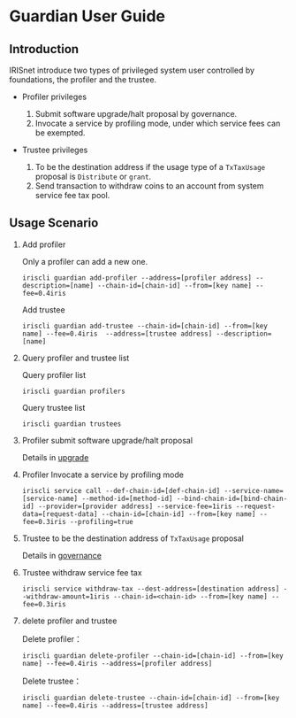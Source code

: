 # Guardian User Guide

## Introduction
IRISnet introduce two types of privileged system user controlled by foundations, the profiler and the trustee. 

* Profiler privileges
    1. Submit software upgrade/halt proposal by governance.
    2. Invocate a service by profiling mode, under which service fees can be exempted.
    
* Trustee privileges
    1. To be the destination address if the usage type of a `TxTaxUsage` proposal is `Distribute` or `grant`.
    2. Send transaction to withdraw coins to an account from system service fee tax pool.
    
## Usage Scenario
1. Add profiler

    Only a profiler can add a new one.
    ```shell
    iriscli guardian add-profiler --address=[profiler address] --description=[name] --chain-id=[chain-id] --from=[key name] --fee=0.4iris 
    ```
    
    Add trustee
    ```shell
    iriscli guardian add-trustee --chain-id=[chain-id] --from=[key name] --fee=0.4iris  --address=[trustee address] --description=[name]
    ```
    
2. Query profiler and trustee list

    Query profiler list
    ```shell
    iriscli guardian profilers
    ```
    Query trustee list
    ```shell
    iriscli guardian trustees
    ```
    
3. Profiler submit software upgrade/halt proposal

    Details in [upgrade](upgrade.md)

4. Profiler Invocate a service by profiling mode
    ```shell
    iriscli service call --def-chain-id=[def-chain-id] --service-name=[service-name] --method-id=[method-id] --bind-chain-id=[bind-chain-id] --provider=[provider address] --service-fee=1iris --request-data=[request-data] --chain-id=[chain-id] --from=[key name] --fee=0.3iris --profiling=true
    ```
    
5. Trustee to be the destination address of `TxTaxUsage` proposal

    Details in [governance](governance.md#proposals-on-community-funds-usage)
    
6. Trustee withdraw service fee tax
    ```shell
    iriscli service withdraw-tax --dest-address=[destination address] --withdraw-amount=1iris --chain-id=<chain-id> --from=[key name] --fee=0.3iris 
    ```
    
7. delete profiler and trustee

    Delete profiler：
    ```shell
    iriscli guardian delete-profiler --chain-id=[chain-id] --from=[key name] --fee=0.4iris --address=[profiler address]
    ```
    
    Delete trustee：
    ```shell
    iriscli guardian delete-trustee --chain-id=[chain-id] --from=[key name] --fee=0.4iris --address=[trustee address]
    ```